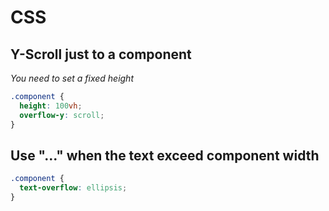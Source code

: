 # CSS
## Y-Scroll just to a component
_You need to set a fixed height_
```css
.component {
  height: 100vh;
  overflow-y: scroll;
} 
```

## Use "..." when the text exceed component width
```css
.component {
  text-overflow: ellipsis;
}